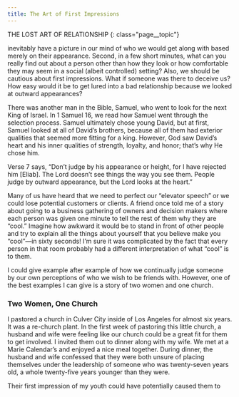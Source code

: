 ```yaml
---
title: The Art of First Impressions
---
```


THE LOST ART OF RELATIONSHIP
{: class="page__topic"}

inevitably have a picture in our mind of who we would get along with based
merely on their appearance. Second, in a few short minutes, what can you really
find out about a person other than how they look or how comfortable they
may seem in a social (albeit controlled) setting? Also, we should be cautious
about first impressions. What if someone was there to deceive us? How easy
would it be to get lured into a bad relationship because we looked at outward
appearances?

There was another man in the Bible, Samuel, who went to look for the next
King of Israel. In 1 Samuel 16, we read how Samuel went through the selection
process. Samuel ultimately chose young David, but at first, Samuel looked at all
of David’s brothers, because all of them had exterior qualities that seemed more
fitting for a king. However, God saw David’s heart and his inner qualities of
strength, loyalty, and honor; that’s why He chose him.

Verse 7 says, “Don’t judge by his appearance or height, for I have rejected
him [Eliab]. The Lord doesn’t see things the way you see them. People judge by
outward appearance, but the Lord looks at the heart.”

Many of us have heard that we need to perfect our “elevator speech” or we
could lose potential customers or clients. A friend once told me of a story about
going to a business gathering of owners and decision makers where each person
was given one minute to tell the rest of them why they are “cool.” Imagine how
awkward it would be to stand in front of other people and try to explain all the
things about yourself that you believe make you “cool”—in sixty seconds! I’m
sure it was complicated by the fact that every person in that room probably had
a different interpretation of what “cool” is to them.

I could give example after example of how we continually judge someone
by our own perceptions of who we wish to be friends with. However, one of the
best examples I can give is a story of two women and one church.

### Two Women, One Church

I pastored a church in Culver City inside of Los Angeles for almost six
years. It was a re-church plant. In the first week of pastoring this little church,
a husband and wife were feeling like our church could be a great fit for them
to get involved. I invited them out to dinner along with my wife. We met at a
Marie Calendar’s and enjoyed a nice meal together. During dinner, the husband
and wife confessed that they were both unsure of placing themselves under the
leadership of someone who was twenty-seven years old, a whole twenty-five
years younger than they were.

Their first impression of my youth could have potentially caused them to